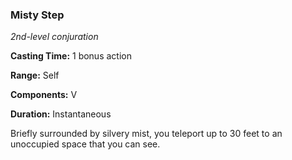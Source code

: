 ### Misty Step

*2nd-level conjuration*

**Casting Time:** 1 bonus action

**Range:** Self

**Components:** V

**Duration:** Instantaneous

Briefly surrounded by silvery mist, you teleport up to 30 feet to an unoccupied space that you can see.